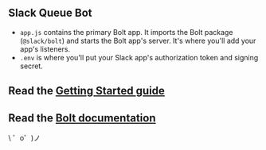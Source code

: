 Slack Queue Bot
------------

- `app.js` contains the primary Bolt app. It imports the Bolt package (`@slack/bolt`) and starts the Bolt app's server. It's where you'll add your app's listeners.
- `.env` is where you'll put your Slack app's authorization token and signing secret.

Read the [Getting Started guide](https://api.slack.com/start/building/bolt)
-------------------

Read the [Bolt documentation](https://slack.dev/bolt)
-------------------

\ ゜o゜)ノ
